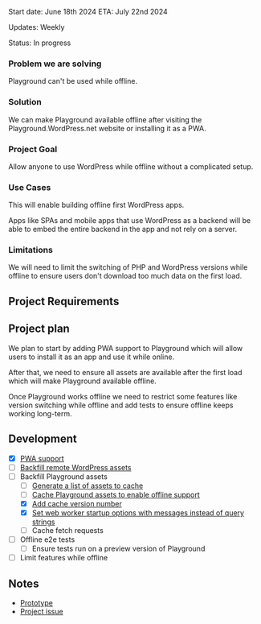 Start date: June 18th 2024
ETA: July 22nd 2024

Updates: Weekly

Status: In progress

### Problem we are solving

Playground can't be used while offline.

### Solution

We can make Playground available offline after visiting the Playground.WordPress.net website or installing it as a PWA.

### Project Goal

Allow anyone to use WordPress while offline without a complicated setup.

### Use Cases

This will enable building offline first WordPress apps.

Apps like SPAs and mobile apps that use WordPress as a backend will be able to embed the entire backend in the app and not rely on a server.

### Limitations

We will need to limit the switching of PHP and WordPress versions while offline to ensure users don't download too much data on the first load.

## Project Requirements

## Project plan

We plan to start by adding PWA support to Playground which will allow users to install it as an app and use it while online.

After that, we need to ensure all assets are available after the first load which will make Playground available offline.

Once Playground works offline we need to restrict some features like version switching while offline and add tests to ensure offline keeps working long-term.

## Development

-   [x] [PWA support](https://github.com/WordPress/wordpress-playground/pull/1086)
-   [ ] [Backfill remote WordPress assets](https://github.com/WordPress/wordpress-playground/pull/1532)
-   [ ] Backfill Playground assets
    -   [ ] [Generate a list of assets to cache](https://github.com/WordPress/wordpress-playground/pull/1573)
    -   [ ] [Cache Playground assets to enable offline support ](https://github.com/WordPress/wordpress-playground/pull/1535)
    -   [x] [Add cache version number](https://github.com/WordPress/wordpress-playground/pull/1541)
    -   [x] [Set web worker startup options with messages instead of query strings](https://github.com/WordPress/wordpress-playground/pull/1574)
    -   [ ] Cache fetch requests
-   [ ] Offline e2e tests
    -   [ ] Ensure tests run on a preview version of Playground
-   [ ] Limit features while offline

## Notes

-   [Prototype](https://github.com/WordPress/wordpress-playground/pull/1483)
-   [Project issue](https://github.com/WordPress/wordpress-playground/issues/133)
